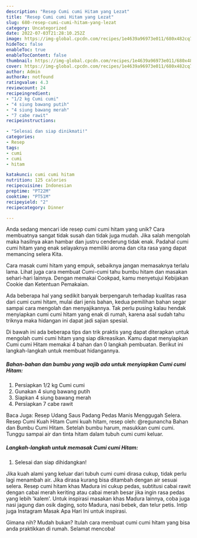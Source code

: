 ```yaml
---
description: "Resep Cumi cumi Hitam yang Lezat"
title: "Resep Cumi cumi Hitam yang Lezat"
slug: 680-resep-cumi-cumi-hitam-yang-lezat
category: Uncategorized
date: 2022-07-03T21:28:10.252Z
image: https://img-global.cpcdn.com/recipes/1e4639a96973e011/680x482cq70/cumi-cumi-hitam-foto-resep-utama.jpg
hideToc: false
enableToc: true
enableTocContent: false
thumbnail: https://img-global.cpcdn.com/recipes/1e4639a96973e011/680x482cq70/cumi-cumi-hitam-foto-resep-utama.jpg
cover: https://img-global.cpcdn.com/recipes/1e4639a96973e011/680x482cq70/cumi-cumi-hitam-foto-resep-utama.jpg
author: Admin
authorAv: notfound
ratingvalue: 4.3
reviewcount: 24
recipeingredient:
- "1/2 kg Cumi cumi"
- "4 siung bawang putih"
- "4 siung bawang merah"
- "7 cabe rawit"
recipeinstructions:

- "Selesai dan siap dinikmati!"
categories:
- Resep
tags:
- cumi
- cumi
- hitam

katakunci: cumi cumi hitam 
nutrition: 125 calories
recipecuisine: Indonesian
preptime: "PT22M"
cooktime: "PT51M"
recipeyield: "2"
recipecategory: Dinner

---
```





Anda sedang mencari ide resep cumi cumi hitam yang unik? Cara membuatnya sangat tidak susah dan tidak juga mudah. Jika salah mengolah maka hasilnya akan hambar dan justru cenderung tidak enak. Padahal cumi cumi hitam yang enak selayaknya memiliki aroma dan cita rasa yang dapat memancing selera Kita.





Cara masak cumi hitam yang empuk, sebaiknya jangan memasaknya terlalu lama. Lihat juga cara membuat Cumi-cumi tahu bumbu hitam dan masakan sehari-hari lainnya. Dengan memakai Cookpad, kamu menyetujui Kebijakan Cookie dan Ketentuan Pemakaian.

Ada beberapa hal yang sedikit banyak berpengaruh terhadap kualitas rasa dari cumi cumi hitam, mulai dari jenis bahan, kedua pemilihan bahan segar sampai cara mengolah dan menyajikannya. Tak perlu pusing kalau hendak menyiapkan cumi cumi hitam yang enak di rumah, karena asal sudah tahu triknya maka hidangan ini dapat jadi sajian spesial.






Di bawah ini ada beberapa tips dan trik praktis yang dapat diterapkan untuk mengolah cumi cumi hitam yang siap dikreasikan. Kamu dapat menyiapkan Cumi cumi Hitam memakai 4 bahan dan 0 langkah pembuatan. Berikut ini langkah-langkah untuk membuat hidangannya.

<!--inarticleads1-->

##### Bahan-bahan dan bumbu yang wajib ada untuk menyiapkan Cumi cumi Hitam:

1. Persiapkan 1/2 kg Cumi cumi
1. Gunakan 4 siung bawang putih
1. Siapkan 4 siung bawang merah
1. Persiapkan 7 cabe rawit


Baca Juga: Resep Udang Saus Padang Pedas Manis Menggugah Selera. Resep Cumi Kuah Hitam Cumi kuah hitam, resep oleh: @regunancha Bahan dan Bumbu Cumi Hitam. Setelah bumbu harum, masukkan cumi cumi. Tunggu sampai air dan tinta hitam dalam tubuh cumi cumi keluar. 

<!--inarticleads2-->

##### Langkah-langkah untuk memasak Cumi cumi Hitam:


1. Selesai dan siap dihidangkan!

Jika kuah alami yang keluar dari tubuh cumi cumi dirasa cukup, tidak perlu lagi menambah air. Jika dirasa kurang bisa ditambah dengan air sesuai selera. Resep cumi hitam khas Madura ini cukup pedas, subtitusi cabai rawit dengan cabai merah keriting atau cabai merah besar jika ingin rasa pedas yang lebih &#39;kalem&#39;. Untuk inspirasi masakan khas Madura lainnya, coba juga nasi jagung dan osik daging, soto Madura, nasi bebek, dan telur petis. Intip juga Instagram Masak Apa Hari Ini untuk inspirasi. 

Gimana nih? Mudah bukan? Itulah cara membuat cumi cumi hitam yang bisa anda praktikkan di rumah. Selamat mencoba!
